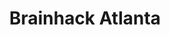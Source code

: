 ---
title: Brainhack Atlanta
organizers: 
  - Yasmine Bassil
contact: yasminebassil@gatech.edu
website:
address: TReNDS center (the Center for Translational Research in Neuroimaging and Data Science) at Georgia State University
position:
  lat: 33.7544695
  lng: -84.3874781
dates:
  - 2019-11-13
  - 2019-11-14
  - 2019-11-15
---